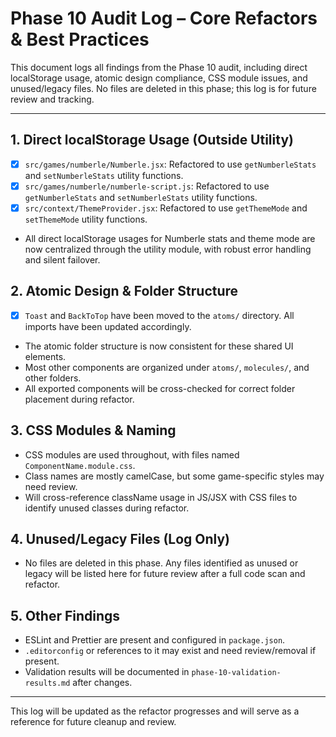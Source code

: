 # Phase 10 Audit Log – Core Refactors & Best Practices

This document logs all findings from the Phase 10 audit, including direct localStorage usage, atomic design compliance, CSS module issues, and unused/legacy files. No files are deleted in this phase; this log is for future review and tracking.

---

## 1. Direct localStorage Usage (Outside Utility)
- [x] `src/games/numberle/Numberle.jsx`: Refactored to use `getNumberleStats` and `setNumberleStats` utility functions.
- [x] `src/games/numberle/numberle-script.js`: Refactored to use `getNumberleStats` and `setNumberleStats` utility functions.
- [x] `src/context/ThemeProvider.jsx`: Refactored to use `getThemeMode` and `setThemeMode` utility functions.
- All direct localStorage usages for Numberle stats and theme mode are now centralized through the utility module, with robust error handling and silent failover.

## 2. Atomic Design & Folder Structure
- [x] `Toast` and `BackToTop` have been moved to the `atoms/` directory. All imports have been updated accordingly.
- The atomic folder structure is now consistent for these shared UI elements.
- Most other components are organized under `atoms/`, `molecules/`, and other folders.
- All exported components will be cross-checked for correct folder placement during refactor.

## 3. CSS Modules & Naming
- CSS modules are used throughout, with files named `ComponentName.module.css`.
- Class names are mostly camelCase, but some game-specific styles may need review.
- Will cross-reference className usage in JS/JSX with CSS files to identify unused classes during refactor.

## 4. Unused/Legacy Files (Log Only)
- No files are deleted in this phase. Any files identified as unused or legacy will be listed here for future review after a full code scan and refactor.

## 5. Other Findings
- ESLint and Prettier are present and configured in `package.json`.
- `.editorconfig` or references to it may exist and need review/removal if present.
- Validation results will be documented in `phase-10-validation-results.md` after changes.

---

This log will be updated as the refactor progresses and will serve as a reference for future cleanup and review. 